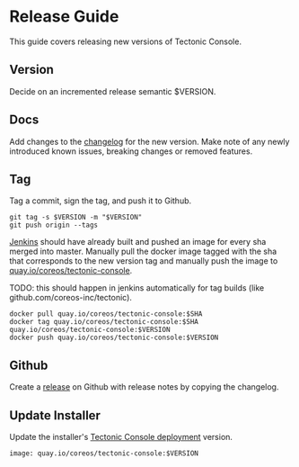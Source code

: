 # Release Guide

This guide covers releasing new versions of Tectonic Console.

## Version

Decide on an incremented release semantic $VERSION.

## Docs

Add changes to the [changelog](https://github.com/coreos-inc/bridge/blob/master/CHANGES.md) for the new version.
Make note of any newly introduced known issues, breaking changes or removed features.

## Tag

Tag a commit, sign the tag, and push it to Github.

```
git tag -s $VERSION -m "$VERSION"
git push origin --tags
```

[Jenkins](https://jenkins-tectonic.prod.coreos.systems/job/console-build/build?delay=0sec) should have already built and pushed an image for every sha merged into master.
Manually pull the docker image tagged with the sha that corresponds to the new version tag and manually push the image to [quay.io/coreos/tectonic-console](https://quay.io/repository/coreos/tectonic-console).

TODO: this should happen in jenkins automatically for tag builds (like github.com/coreos-inc/tectonic).

```
docker pull quay.io/coreos/tectonic-console:$SHA
docker tag quay.io/coreos/tectonic-console:$SHA quay.io/coreos/tectonic-console:$VERSION
docker push quay.io/coreos/tectonic-console:$VERSION
```

## Github

Create a [release](https://github.com/coreos-inc/bridge/releases) on Github with release notes by copying the changelog.

## Update Installer

Update the installer's [Tectonic Console deployment](https://github.com/coreos-inc/tectonic/blob/master/installer/assets/console-deployment.yaml.tmpl) version.

```
image: quay.io/coreos/tectonic-console:$VERSION
```

